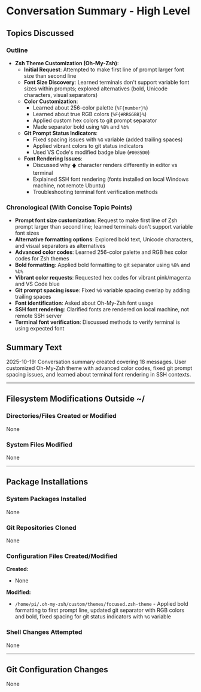 # Conversation Summary - High Level

## Topics Discussed

### Outline

- **Zsh Theme Customization (Oh-My-Zsh)**:
  - **Initial Request**: Attempted to make first line of prompt larger font size than second line
  - **Font Size Discovery**: Learned terminals don't support variable font sizes within prompts; explored alternatives (bold, Unicode characters, visual separators)
  - **Color Customization**:
    - Learned about 256-color palette (`%F{number}%`)
    - Learned about true RGB colors (`%F{#RRGGBB}%`)
    - Applied custom hex colors to git prompt separator
    - Made separator bold using `%B%` and `%b%`
  - **Git Prompt Status Indicators**:
    - Fixed spacing issues with `%G` variable (added trailing spaces)
    - Applied vibrant colors to git status indicators
    - Used VS Code's modified badge blue (`#0085D0`)
  - **Font Rendering Issues**:
    - Discussed why `🡅` character renders differently in editor vs terminal
    - Explained SSH font rendering (fonts installed on local Windows machine, not remote Ubuntu)
    - Troubleshooting terminal font verification methods

### Chronological (With Concise Topic Points)

- **Prompt font size customization**: Request to make first line of Zsh prompt larger than second line; learned terminals don't support variable font sizes
- **Alternative formatting options**: Explored bold text, Unicode characters, and visual separators as alternatives
- **Advanced color codes**: Learned 256-color palette and RGB hex color codes for Zsh themes
- **Bold formatting**: Applied bold formatting to git separator using `%B%` and `%b%`
- **Vibrant color requests**: Requested hex codes for vibrant pink/magenta and VS Code blue
- **Git prompt spacing issue**: Fixed `%G` variable spacing overlap by adding trailing spaces
- **Font identification**: Asked about Oh-My-Zsh font usage
- **SSH font rendering**: Clarified fonts are rendered on local machine, not remote SSH server
- **Terminal font verification**: Discussed methods to verify terminal is using expected font

## Summary Text

2025-10-19: Conversation summary created covering 18 messages. User customized Oh-My-Zsh theme with advanced color codes, fixed git prompt spacing issues, and learned about terminal font rendering in SSH contexts.

---

## Filesystem Modifications Outside ~/

### Directories/Files Created or Modified

None

### System Files Modified

None

---

## Package Installations

### System Packages Installed

None

### Git Repositories Cloned

None

### Configuration Files Created/Modified

**Created:**
- None

**Modified:**
- `/home/pi/.oh-my-zsh/custom/themes/focused.zsh-theme` - Applied bold formatting to first prompt line, updated git separator with RGB colors and bold, fixed spacing for git status indicators with `%G` variable

### Shell Changes Attempted

None

---

## Git Configuration Changes

None

